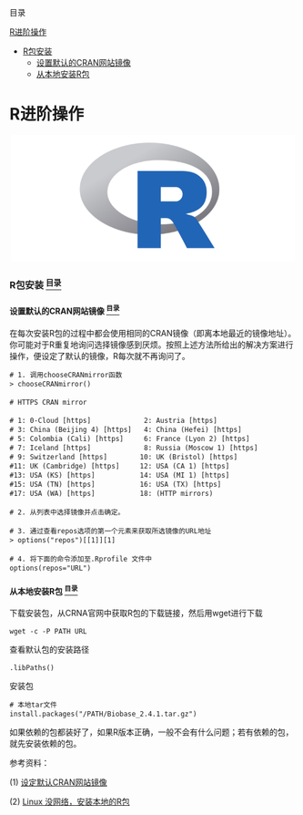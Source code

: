 <a name="content">目录</a>

[R进阶操作](#title)
- [R包安装](#install-Rpackages)
	- [设置默认的CRAN网站镜像](#setting-default-cran-mirror)
	- [从本地安装R包](#install-Rpackages-locally)






<h1 name="title">R进阶操作</h1>

<p align="center"><img src=./picture/R-advanced-Rlogo.png width="500" /></p>

<a name="install-Rpackages"><h3>R包安装 [<sup>目录</sup>](#content)</h3></a>

<a name="setting-default-cran-mirror"><h4>设置默认的CRAN网站镜像 [<sup>目录</sup>](#content)</h4></a>

在每次安装R包的过程中都会使用相同的CRAN镜像（即离本地最近的镜像地址）。你可能对于R重复地询问选择镜像感到厌烦。按照上述方法所给出的解决方案进行操作，便设定了默认的镜像，R每次就不再询问了。

```
# 1. 调用chooseCRANmirror函数
> chooseCRANmirror()

# HTTPS CRAN mirror 

# 1: 0-Cloud [https]             2: Austria [https]          
# 3: China (Beijing 4) [https]   4: China (Hefei) [https]    
# 5: Colombia (Cali) [https]     6: France (Lyon 2) [https]  
# 7: Iceland [https]             8: Russia (Moscow 1) [https]
# 9: Switzerland [https]        10: UK (Bristol) [https]     
#11: UK (Cambridge) [https]     12: USA (CA 1) [https]       
#13: USA (KS) [https]           14: USA (MI 1) [https]       
#15: USA (TN) [https]           16: USA (TX) [https]         
#17: USA (WA) [https]           18: (HTTP mirrors) 

# 2. 从列表中选择镜像并点击确定。

# 3. 通过查看repos选项的第一个元素来获取所选镜像的URL地址
> options("repos")[[1]][1]

# 4. 将下面的命令添加至.Rprofile 文件中
options(repos="URL")
```

<a name="install-Rpackages-locally"><h4>从本地安装R包 [<sup>目录</sup>](#content)</h4></a>

下载安装包，从CRNA官网中获取R包的下载链接，然后用wget进行下载

```
wget -c -P PATH URL
```

查看默认包的安装路径

```
.libPaths()
```

安装包

```
# 本地tar文件
install.packages("/PATH/Biobase_2.4.1.tar.gz") 
```

如果依赖的包都装好了，如果R版本正确，一般不会有什么问题；若有依赖的包，就先安装依赖的包。



参考资料：


(1) [设定默认CRAN网站镜像](https://book.2cto.com/201305/21966.html)

(2) [Linux 没网络，安装本地的R包](http://blog.sina.com.cn/s/blog_86c8fc120102w4a5.html)
